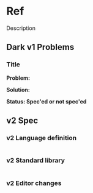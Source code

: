# Ref

Description

## Dark v1 Problems

### Title

**Problem:** 

**Solution:** 

**Status: Spec'ed or not spec'ed**

## v2 Spec

### v2 Language definition

```text

```

### v2 Standard library

```text

```

### v2 Editor changes

### 

